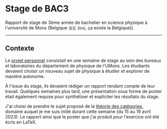 # Stage de BAC3

Rapport de stage de 3ème année de bachelier en science physique à l'université de Mons (Belgique 🇧🇪 (oui, ça existe la Belgique)).

___

## Contexte

Le [projet personnel]((https://webcontent.umons.ac.be/web/fr/pde/2023-2024/ue/US-B3-SCPHYS-013-M.htm)) consistait en une semaine de stage au sein des bureaux et laboratoires du département de physique de l'UMons. Les étudiants devaient choisir un nouveau sujet de physique à étudier et explorer de manière autonome.

À l'issue du stage, ils devaient rédiger un rapport rendant compte de leur travail. Quelques semaines plus tard, une présentation sous forme de poster était également requise pour synthétiser et expliciter les résultats du stage.

J'ai choisi de prendre le sujet proposé de la [théorie des catégories](https://en.wikipedia.org/wiki/Category_theory), domaine auquel je me suis initié durant cette semaine (du 15 au 19 avril 2023). Le rapport ainsi que le poster que j'ai produit pour l'exercice ont été écris en LaTeX.
